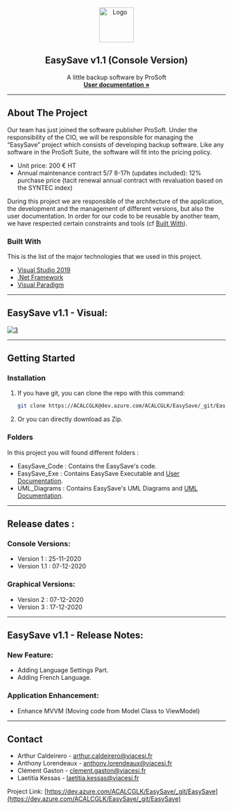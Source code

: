 <br />
<p align="center">
  <a href="https://dev.azure.com/ACALCGLK/EasySave/_git/EasySave?path=%2F&version=GBmaster">
    <img src="https://www.flaticon.com/svg/static/icons/svg/3790/3790894.svg" alt="Logo" width="80" height="80">
  </a>

  <h2 align="center"> EasySave v1.1 (Console Version)</h2>

  <p align="center">
    A little backup software by ProSoft
    <br />
    <a href="https://dev.azure.com/ACALCGLK/_git/EasySave?path=%2FDOCUMENTATION.md"><strong>User documentation »</strong></a>
    <br />
  </p>
</p>

---

## About The Project

Our team has just joined the software publisher ProSoft.
Under the responsibility of the CIO, we will be responsible for managing the “EasySave” project which consists of developing backup software.
Like any software in the ProSoft Suite, the software will fit into the pricing policy.
* Unit price: 200 € HT
* Annual maintenance contract 5/7 8-17h (updates included): 12% purchase price (tacit renewal annual contract with revaluation based on the SYNTEC index)

During this project we are responsible of the architecture of the application, the development and the management of different versions, but also the user documentation.
In order for our code to be reusable by another team, we have respected certain constraints and tools (cf <a href="#built-with">Built With</a>).

### Built With

This is the list of the major technologies that we used in this project.

* [Visual Studio 2019](https://visualstudio.microsoft.com/fr/downloads/)
* [.Net Framework](https://docs.microsoft.com/fr-fr/dotnet/)
* [Visual Paradigm](https://online.visual-paradigm.com/fr/)

---

## EasySave v1.1 - Visual:

<a href="https://ibb.co/ZW4B4p6"><img src="https://i.ibb.co/LnjxjXz/3.png" alt="3" border="0"></a>

---

## Getting Started

### Installation

1. If you have git, you can clone the repo with this command:
   ```sh
   git clone https://ACALCGLK@dev.azure.com/ACALCGLK/EasySave/_git/EasySave
   ```
2. Or you can directly download as Zip.

### Folders
In this project you will found different folders :
* EasySave_Code : Contains the EasySave's code.
* EasySave_Exe : Contains EasySave Executable and [User Documentation](https://dev.azure.com/ACALCGLK/_git/EasySave?path=%2FEasySave_Exe%2FUSERDOC.md).
* UML_Diagrams : Contains EasySave's UML Diagrams and [UML Documentation](https://dev.azure.com/ACALCGLK/_git/EasySave?path=%2FUML_Diagrams%2FUMLDOC.md).

---

## Release dates : 
### Console Versions:
* Version 1 : 25-11-2020
* Version 1.1 : 07-12-2020

### Graphical Versions:
* Version 2 : 07-12-2020
* Version 3 : 17-12-2020

---

## EasySave v1.1 - Release Notes:

### New Feature: 
* Adding Language Settings Part.
* Adding French Language.

### Application Enhancement:
* Enhance MVVM (Moving code from Model Class to ViewModel)

---

## Contact

* Arthur Caldeirero - arthur.caldeirero@viacesi.fr
* Anthony Lorendeaux - anthony.lorendeaux@viacesi.fr
* Clément Gaston - clement.gaston@viacesi.fr
* Laetitia Kessas - laetitia.kessas@viacesi.fr

Project Link: [https://dev.azure.com/ACALCGLK/EasySave/_git/EasySave](https://dev.azure.com/ACALCGLK/EasySave/_git/EasySave)
